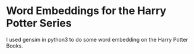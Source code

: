 # Word Embeddings for the Harry Potter Series

I used gensim in python3 to do some word embedding on the Harry Potter Books. 
